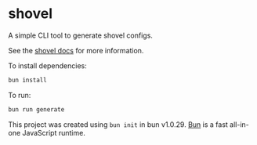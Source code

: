 # shovel

A simple CLI tool to generate shovel configs.

See the [shovel docs](https://indexsupply.com/shovel/docs/#getting-started) for more information.

To install dependencies:

```bash
bun install
```

To run:

```bash
bun run generate
```

This project was created using `bun init` in bun v1.0.29. [Bun](https://bun.sh) is a fast all-in-one JavaScript runtime.
